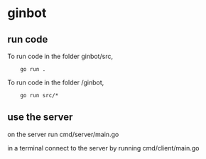 # ginbot

## run code

To run code in the folder ginbot/src,

        go run .

To run code in the folder /ginbot,

        go run src/*

## use the server

on the server run cmd/server/main.go

in a terminal connect to the server by running cmd/client/main.go
